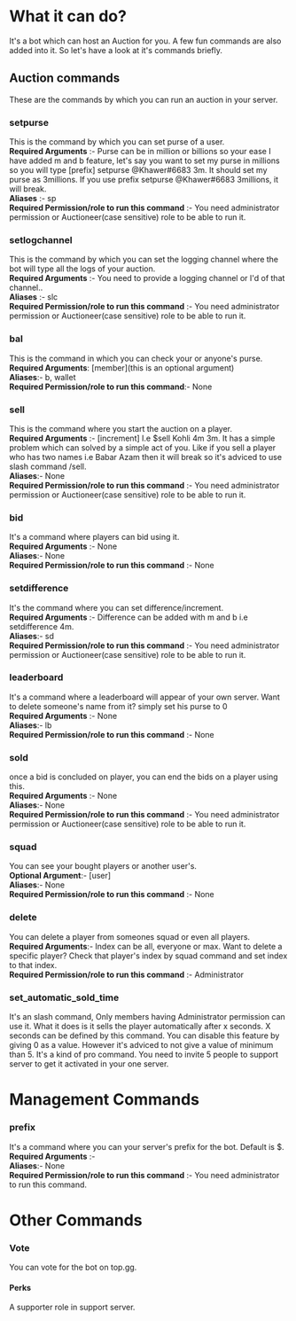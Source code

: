 # What it can do?
It's a bot which can host an Auction for you. A few fun commands are also added into it. So let's have a look at it's commands briefly.
## Auction commands
These are the commands by which you can run an auction in your server.
### setpurse
This is the command by which you can set purse of a user.
<br>**Required Arguments** :- <user> <purse>
Purse can be in million or billions so your ease I have added m and b feature, let's say you want to set my purse in millions so you will type [prefix] setpurse @Khawer#6683 3m. It should set my purse as 3millions. If you use prefix setpurse @Khawer#6683 3millions, it will break.
<br>**Aliases** :- sp
<br>**Required Permission/role to run this command** :- You need administrator permission or Auctioneer(case sensitive) role to be able to run it.
### setlogchannel
This is the command by which you can set the logging channel where the bot will type all the logs of your auction.
<br>**Required Arguments** :- <channel>
You need to provide a logging channel or I'd of that channel..
<br>**Aliases** :- slc
<br>**Required Permission/role to run this command** :- You need administrator permission or Auctioneer(case sensitive) role to be able to run it.
### bal
This is the command in which you can check your or anyone's purse.
<br>**Required Arguments**: [member](this is an optional argument)
<br>**Aliases**:- b, wallet
<br>**Required Permission/role to run this command**:- None
### sell
This is the command where you start the auction on a player.
<br>**Required Arguments** :- <player to sell> <baseprice> [increment] 
I.e $sell Kohli 4m 3m. It has a simple problem which can solved by a simple act of you. Like if you sell a player who has two names i.e Babar Azam then it will break so it's adviced to use slash command /sell.
<br>**Aliases**:- None
<br>**Required Permission/role to run this command** :- You need administrator permission or Auctioneer(case sensitive) role to be able to run it.
### bid
It's a command where players can bid using it.
<br>**Required Arguments** :- None
<br>**Aliases**:- None
<br>**Required Permission/role to run this command** :- None
### setdifference
It's the command where you can set difference/increment.
<br>**Required Arguments** :- <difference>
Difference can be added with m and b i.e setdifference 4m.
<br>**Aliases**:- sd
<br>**Required Permission/role to run this command** :- You need administrator permission or Auctioneer(case sensitive) role to be able to run it.
### leaderboard
It's a command where a leaderboard will appear of your own server. Want to delete someone's name from it? simply set his purse to 0
<br>**Required Arguments** :- None
<br>**Aliases**:- lb
<br>**Required Permission/role to run this command** :- None
### sold
once a bid is concluded on player, you can end the bids on a player using this.
<br>**Required Arguments** :- None
<br>**Aliases**:- None
<br>**Required Permission/role to run this command** :- You need administrator permission or Auctioneer(case sensitive) role to be able to run it.
### squad
You can see your bought players or another user's.
<br>**Optional Argument**:- [user]
<br>**Aliases**:- None
<br>**Required Permission/role to run this command** :- None
### delete
You can delete a player from someones squad or even all players.
<br>**Required Arguments**:-<player><index>
Index can be all, everyone or max. Want to delete a specific player? Check that player's index by squad command and set index to that index.
<br>**Required Permission/role to run this command** :- Administrator
### set_automatic_sold_time
It's an slash command, Only members having Administrator permission can use it. What it does is it sells the player automatically after x seconds. X seconds can be defined by this command. You can disable this feature by giving 0 as a value. However it's adviced to not give a value of minimum than 5. It's a kind of pro command. You need to invite 5 people to support server to get it activated in your one server.
# Management Commands
### prefix
It's a command where you can your server's prefix for the bot. Default is $.
<br>**Required Arguments** :- <prefix>
<br>**Aliases**:- None
<br>**Required Permission/role to run this command** :- You need administrator to run this command.
# Other Commands
### Vote
You can vote for the bot on top.gg.
#### Perks 
A supporter role in support server.
